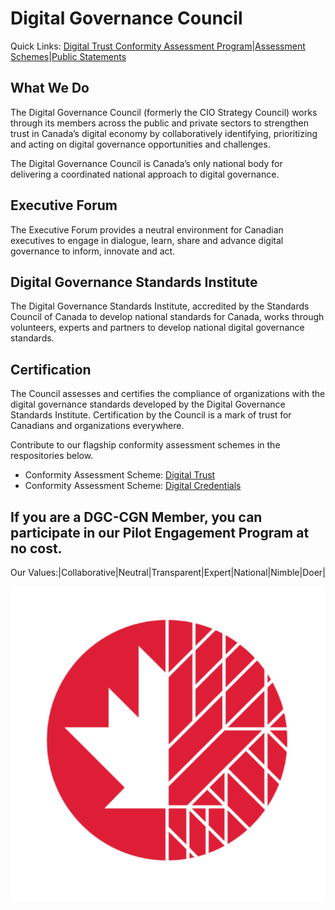# Digital Governance Council
Quick Links: [Digital Trust Conformity Assessment Program](https://github.com/dgc-cgn/CAS-Digital-Trust)|[Assessment Schemes](https://github.com/dgc-cgn/CAS-Digital-Trust/blob/main/scheme/profiles/profiles-overview.md)|[Public Statements](public-information/PUBLIC-STATEMENTS.md)

## What We Do

The Digital Governance Council (formerly the CIO Strategy Council) works through its members across the public and private sectors to strengthen trust in Canada’s digital economy by collaboratively identifying, prioritizing and acting on digital governance opportunities and challenges.  

The Digital Governance Council is Canada’s only national body for delivering a coordinated national approach to digital governance.

## Executive Forum

The  Executive Forum provides a neutral environment for Canadian executives to engage in dialogue, learn, share and advance digital governance to inform, innovate and act. 

## Digital Governance Standards Institute

The Digital Governance Standards Institute, accredited by the Standards Council of Canada to develop national standards for Canada, works through volunteers, experts and partners to develop national digital governance standards.
					
## Certification

The Council assesses and certifies the compliance of organizations with the digital governance standards developed by the Digital Governance Standards Institute. Certification by the Council is a mark of trust for Canadians and organizations everywhere.

Contribute to our flagship conformity assessment schemes in the respositories below.

* Conformity Assessment Scheme: [Digital Trust](https://github.com/dgc-cgn/CAS-Digital-Trust)
* Conformity Assessment Scheme: [Digital Credentials](https://github.com/dgc-cgn/CAS-Digital-Credentials)

If you are a DGC-CGN Member, you can participate in our Pilot Engagement Program at no cost.
---
Our Values:|Collaborative|Neutral|Transparent|Expert|National|Nimble|Doer|
					
![](./DGC-CGN.png)

